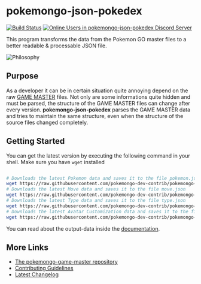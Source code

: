 # pokemongo-json-pokedex

[![Build Status](https://travis-ci.org/BrunnerLivio/pokemongo-json-pokedex.svg?branch=master)](https://travis-ci.org/BrunnerLivio/pokemongo-json-pokedex)
[![Online Users in pokemongo-json-pokedex Discord Server](https://discordapp.com/api/guilds/295945059927588865/embed.png)](https://discord.gg/VgrtMeZ)

This program transforms the data from the Pokemon GO master files
to a better readable & processable JSON file.

![Philosophy](https://raw.githubusercontent.com/BrunnerLivio/pokemongo-json-pokedex/master/.github/philosophy.png)

## Purpose

As a developer it can be in certain situation quite annoying depend on
the raw [GAME MASTER](https://github.com/pokemongo-dev-contrib/pokemongo-game-master) files.
Not only are some informations quite hidden
and must be parsed, the structure of the GAME MASTER files can change
after every version. **pokemongo-json-pokedex** parses the GAME
MASTER data and tries to maintain the same structure, even when the
structure of the source files changed completely.

## Getting Started

You can get the latest version by executing the following command in your shell.
Make sure you have `wget` installed

```bash

# Downloads the latest Pokemon data and saves it to the file pokemon.json
wget https://raw.githubusercontent.com/pokemongo-dev-contrib/pokemongo-json-pokedex/master/output/pokemon.json
# Downloads the latest Move data and saves it to the file move.json
wget https://raw.githubusercontent.com/pokemongo-dev-contrib/pokemongo-json-pokedex/master/output/move.json
# Downloads the latest Type data and saves it to the file type.json
wget https://raw.githubusercontent.com/pokemongo-dev-contrib/pokemongo-json-pokedex/master/output/type.json
# Downloads the latest Avatar Customization data and saves it to the file avatar-customization.json
wget https://raw.githubusercontent.com/pokemongo-dev-contrib/pokemongo-json-pokedex/master/output/avatar-customization.json

```

You can read about the output-data inside the [documentation](.github/model.md).

## More Links

- [The pokemongo-game-master repository](https://github.com/pokemongo-dev-contrib/pokemongo-game-master)
- [Contributing Guidelines](CONTRIBUTING.md)
- [Latest Changelog](CHANGELOG.md)
